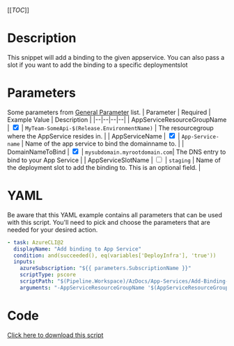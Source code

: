 [[_TOC_]]

# Description

This snippet will add a binding to the given appservice. You can also pass a slot if you want to add the binding to a specific deploymentslot

# Parameters

Some parameters from [General Parameter](/Azure/Azure-CLI-Snippets) list.
| Parameter | Required | Example Value | Description |
|--|--|--|--|
| AppServiceResourceGroupName | <input type="checkbox" checked> | `MyTeam-SomeApi-$(Release.EnvironmentName)` | The resourcegroup where the AppService resides in. |
| AppServiceName | <input type="checkbox" checked> | `App-Service-name` | Name of the app service to bind the domainname to. |
| DomainNameToBind | <input type="checkbox" checked> | `mysubdomain.myrootdomain.com`| The DNS entry to bind to your App Service |
| AppServiceSlotName | <input type="checkbox"> | `staging` | Name of the deployment slot to add the binding to. This is an optional field. |

# YAML

Be aware that this YAML example contains all parameters that can be used with this script. You'll need to pick and choose the parameters that are needed for your desired action.

```yaml
- task: AzureCLI@2
  displayName: "Add binding to App Service"
  condition: and(succeeded(), eq(variables['DeployInfra'], 'true'))
  inputs:
    azureSubscription: "${{ parameters.SubscriptionName }}"
    scriptType: pscore
    scriptPath: "$(Pipeline.Workspace)/AzDocs/App-Services/Add-Binding-To-App-Service.ps1"
    arguments: "-AppServiceResourceGroupName '$(AppServiceResourceGroupName)' -AppServiceName '$(AppServiceName)' -DomainNameToBind '$(DomainNameToBind)' -AppServiceSlotName '$(AppServiceSlotName)'"
```

# Code

[Click here to download this script](../../../../src/App-Services/Add-Binding-To-App-Service.ps1)
